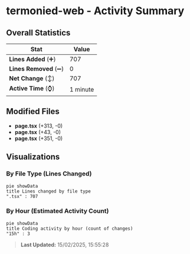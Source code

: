 # termonied-web - Activity Summary 

## Overall Statistics

| Stat                   | Value                                                             |
| ---------------------- | ----------------------------------------------------------------- |
| **Lines Added** (➕)   | 707                                          |
| **Lines Removed** (➖) | 0                                        |
| **Net Change** (↕)    | 707                |
| **Active Time** (⌚)   | 1 minute |


## Modified Files
- **page.tsx** (+313, -0)
- **page.tsx** (+43, -0)
- **page.tsx** (+351, -0)

## Visualizations

### By File Type (Lines Changed)

```mermaid
pie showData
title Lines changed by file type
".tsx" : 707
```

### By Hour (Estimated Activity Count)

```mermaid
pie showData
title Coding activity by hour (count of changes)
"15h" : 3
```


> **Last Updated:** 15/02/2025, 15:55:28